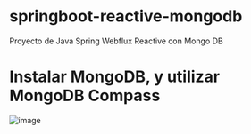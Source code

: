 # springboot-reactive-mongodb
Proyecto de Java Spring Webflux Reactive con Mongo DB

# Instalar MongoDB, y utilizar MongoDB Compass  
![image](https://github.com/alechape/springboot-reactive-mongodb/assets/25447489/517b03c7-69ed-4917-9cee-7e07e23f4dfd)
